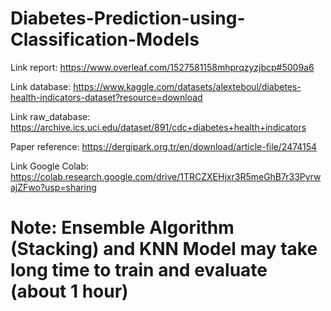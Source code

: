 # Diabetes-Prediction-using-Classification-Models
Link report: https://www.overleaf.com/1527581158mhprqzyzjbcp#5009a6

Link database: https://www.kaggle.com/datasets/alexteboul/diabetes-health-indicators-dataset?resource=download

Link raw_database: https://archive.ics.uci.edu/dataset/891/cdc+diabetes+health+indicators

Paper reference: https://dergipark.org.tr/en/download/article-file/2474154

Link Google Colab: https://colab.research.google.com/drive/1TRCZXEHjxr3R5meGhB7r33PyrwajZFwo?usp=sharing

# Note: Ensemble Algorithm (Stacking) and KNN Model may take long time to train and evaluate (about 1 hour)
